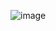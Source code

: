 ![image](https://user-images.githubusercontent.com/23327932/188575990-1d5104ae-a7a8-469f-828d-e43824211c47.png)